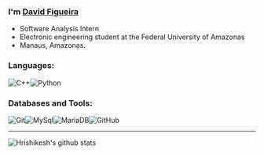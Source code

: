 ### I'm [David Figueira](https://github.com/david-lsf)

-   Software Analysis Intern
-   Electronic engineering student at the Federal University of Amazonas
-   Manaus, Amazonas.

### Languages:

<img alt="C++" src="https://img.shields.io/badge/-c++-black?logo=c%2B%2B&style=social" /><img alt="Python" src="https://img.shields.io/badge/-Python-black?logo=Python&style=social" />

### Databases and Tools:

<img alt="Git" src="https://img.shields.io/badge/Git-E34F26?style=for-the-badge&logo=git&logoColor=white"/><img alt="MySql" src="https://img.shields.io/badge/MySQL-00000F?style=for-the-badge&logo=mysql&logoColor=white"/><img alt="MariaDB" src="https://img.shields.io/badge/MariaDB-003545?style=for-the-badge&logo=mariadb&logoColor=white"/><img alt="" src=""/>![GitHub](https://img.shields.io/badge/github-%23121011.svg?style=for-the-badge&logo=github&logoColor=white)

<hr>

![Hrishikesh's github stats](https://github-readme-stats.vercel.app/api/?username=david-lsf&show_icons=true&title_color=fff&icon_color=79ff97&text_color=9f9f9f&bg_color=151515) 
